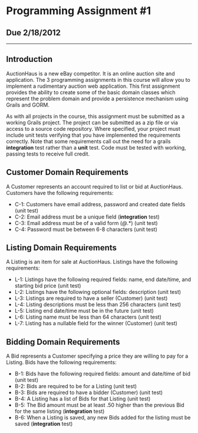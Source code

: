 # Programming Assignment #1
## Due 2/18/2012

------

## Introduction

AuctionHaus is a new eBay competitor. It is an online auction site and application. The 3 programming assignments in this course will allow you to implement a rudimentary auction web application. This first assignment provides the ability to create some of the basic domain classes which represent the problem domain and provide a persistence mechanism using Grails and GORM. 

As with all projects in the course, this assignment must be submitted as a working Grails project. The project can be submitted as a zip file or via access to a source code repository. Where specified, your project must include unit tests verifying that you have implemented the requirements correctly. Note that some requirements call out the need for a grails __integration__ test rather than a __unit__ test.  Code must be tested with working, passing tests to receive full credit.

## Customer Domain Requirements
A Customer represents an account required to list or bid at AuctionHaus. Customers have the following requirements: 

- C-1: Customers have email address, password and created date fields (unit test) 
- C-2: Email address must be a unique field (__integration__ test) 
- C-3: Email address must be of a valid form (*@*.*) (unit test) 
- C-4: Password must be between 6-8 characters (unit test) 

## Listing Domain Requirements
A Listing is an item for sale at AuctionHaus. Listings have the following requirements: 

- L-1: Listings have the following required fields: name, end date/time, and starting bid price (unit test) 
- L-2: Listings have the following optional fields: description (unit test) 
- L-3: Listings are required to have a seller (Customer) (unit test) 
- L-4: Listing descriptions must be less than 256 characters (unit test) 
- L-5: Listing end date/time must be in the future (unit test) 
- L-6: Listing name must be less than 64 characters (unit test) 
- L-7: Listing has a nullable field for the winner (Customer) (unit test) 

## Bidding Domain Requirements
A Bid represents a Customer specifying a price they are willing to pay for a Listing. Bids have the following requirements: 

- B-1: Bids have the following required fields: amount and date/time of bid (unit test)
- B-2: Bids are required to be for a Listing (unit test) 
- B-3: Bids are required to have a bidder (Customer) (unit test) 
- B-4: A Listing has a list of Bids for that Listing (unit test) 
- B-5: The Bid amount must be at least .50 higher than the previous Bid for the same listing (__integration__ test) 
- B-6: When a Listing is saved, any new Bids added for the listing must be saved (__integration__ test)